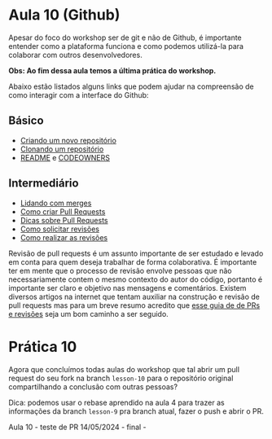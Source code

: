 # Aula 10 (Github)

Apesar do foco do workshop ser de git e não de Github, é importante entender como a plataforma funciona e como podemos utilizá-la para colaborar com outros desenvolvedores.

**Obs: Ao fim dessa aula temos a última prática do workshop.**


Abaixo estão listados alguns links que podem ajudar na compreensão de como interagir com a interface do Github:

## Básico
- [Criando um novo repositório](https://docs.github.com/pt/repositories/creating-and-managing-repositories/creating-a-new-repository)
- [Clonando um repositório](https://docs.github.com/pt/repositories/creating-and-managing-repositories/cloning-a-repository)
- [README](https://docs.github.com/pt/repositories/managing-your-repositorys-settings-and-features/customizing-your-repository/about-readmes) e [CODEOWNERS](https://docs.github.com/pt/repositories/managing-your-repositorys-settings-and-features/customizing-your-repository/about-code-owners)

## Intermediário
- [Lidando com merges](https://docs.github.com/pt/repositories/configuring-branches-and-merges-in-your-repository/configuring-pull-request-merges/about-merge-methods-on-github)
- [Como criar Pull Requests](https://docs.github.com/pt/pull-requests/collaborating-with-pull-requests/proposing-changes-to-your-work-with-pull-requests/creating-a-pull-request?tool=webui)
- [Dicas sobre Pull Requests](https://docs.github.com/pt/pull-requests/collaborating-with-pull-requests/getting-started/best-practices-for-pull-requests)
- [Como solicitar revisões](https://docs.github.com/pt/pull-requests/collaborating-with-pull-requests/proposing-changes-to-your-work-with-pull-requests/requesting-a-pull-request-review)
- [Como realizar as revisões](https://docs.github.com/pt/pull-requests/collaborating-with-pull-requests/reviewing-changes-in-pull-requests)

Revisão de pull requests é um assunto importante de ser estudado e levado em conta para quem deseja trabalhar de forma colaborativa. É importante ter em mente que o processo de revisão envolve pessoas que não necessariamente contem o mesmo contexto do autor do código, portanto é importante ser claro e objetivo nas mensagens e comentários.
Existem diversos artigos na internet que tentam auxiliar na construção e revisão de pull requests mas para um breve resumo acredito que [esse guia de de PRs e revisões](https://github.com/mawrkus/pull-request-review-guide?tab=readme-ov-file) seja um bom caminho a ser seguido.

# Prática 10

Agora que concluímos todas aulas do workshop que tal abrir um pull request do seu fork na branch `lesson-10` para o repositório original compartilhando a conclusão com outras pessoas?

Dica: podemos usar o rebase aprendido na aula 4 para trazer as informações da branch `lesson-9` pra branch atual, fazer o push e abrir o PR.

Aula 10 - teste de PR 14/05/2024 - final - 